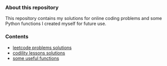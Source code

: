 ### About this repository
This repository contains my solutions for online coding problems and some Python functions I created myself for future use.

### Contents
- [leetcode problems solutions](leetcode)
- [codility lessons solutions](codility)
- [some useful functions](toolfunctions)
